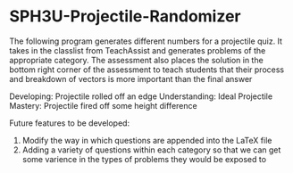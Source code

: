 # SPH3U-Projectile-Randomizer
The following program generates different numbers for a projectile quiz.  It takes in the classlist from TeachAssist and generates problems of the appropriate category.  The assessment also places the solution in the bottom right corner of the assessment to teach students that their process and breakdown of vectors is more important than the final answer

Developing: Projectile rolled off an edge
Understanding: Ideal Projectile
Mastery: Projectile fired off some height difference

Future features to be developed:
1) Modify the way in which questions are appended into the LaTeX file
2) Adding a variety of questions within each category so that we can get some varience in the types of problems they would be exposed to
